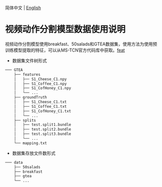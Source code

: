 简体中文 | [English](../../en/dataset/SegmentationDataset.md)

# 视频动作分割模型数据使用说明

视频动作分割模型使用breakfast、50salads和GTEA数据集，使用方法为使用预训练模型提取的特征，可以从MS-TCN官方代码库中获取。[feat](https://zenodo.org/record/3625992#.Xiv9jGhKhPY)

- 数据集文件树形式
```txt
─── GTEA
    ├── features
    │   ├── S1_Cheese_C1.npy
    │   ├── S1_Coffee_C1.npy
    │   ├── S1_CofHoney_C1.npy
    │   └── ...
    ├── groundTruth
    │   ├── S1_Cheese_C1.txt
    │   ├── S1_Coffee_C1.txt
    │   ├── S1_CofHoney_C1.txt
    │   └── ...
    ├── splits
    │   ├── test.split1.bundle
    │   ├── test.split2.bundle
    │   ├── test.split3.bundle
    │   └── ...
    └── mapping.txt
```

- 数据集存放文件数形式
```txt
─── data
    ├── 50salads
    ├── breakfast
    ├── gtea
    └── ...
```
